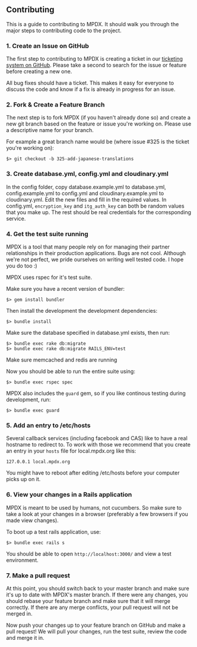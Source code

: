 ## Contributing

This is a guide to contributing to MPDX. It should walk you through the
major steps to contributing code to the project.

### 1. Create an Issue on GitHub

The first step to contributing to MPDX is creating a ticket in our
[ticketing system on GitHub](https://github.com/CruGlobal/mpdx/issues).
Please take a second to search for the issue or feature before creating a new one.

All bug fixes should have a ticket. This makes it easy for everyone
to discuss the code and know if a fix is already in progress for an issue.


### 2. Fork & Create a Feature Branch

The next step is to fork MPDX (if you haven't already done so) and
create a new git branch based on the feature or issue you're working on. Please
use a descriptive name for your branch.

For example a great branch name would be (where issue #325 is the ticket you're
working on):

    $> git checkout -b 325-add-japanese-translations


### 3. Create database.yml, config.yml and cloudinary.yml

In the config folder, copy database.example.yml to database.yml,
config.example.yml to config.yml and cloudinary.example.yml to
cloudinary.yml. Edit the new files and
fill in the required values. In config.yml, `encryption_key` and
`itg_auth_key` can both be random values that you make up. The
rest should be real credentials for the corresponding service.


### 4. Get the test suite running

MPDX is a tool that many people rely on for managing their partner
relationships in their production applications. Bugs are not cool. Although we're not perfect,
we pride ourselves on writing well tested code. I hope you do too :)

MPDX uses rspec for it's test suite.

Make sure you have a recent version of bundler:

    $> gem install bundler

Then install the development the development dependencies:

    $> bundle install

Make sure the database specified in database.yml exists, then run:

    $> bundle exec rake db:migrate
    $> bundle exec rake db:migrate RAILS_ENV=test
    
Make sure memcached and redis are running

Now you should be able to run the entire suite using:

    $> bundle exec rspec spec

MPDX also includes the `guard` gem, so if you like continous testing during development, run:

    $> bundle exec guard

### 5. Add an entry to /etc/hosts
Several callback services (including facebook and CAS) like to have a real hostname
to redirect to. To work with those we recommend that you create an entry in your `hosts`
file for local.mpdx.org like this:

`127.0.0.1 local.mpdx.org`

You might have to reboot after editing /etc/hosts before your computer picks up on it.


### 6. View your changes in a Rails application

MPDX is meant to be used by humans, not cucumbers. So make sure to take
a look at your changes in a browser (preferably a few browsers if you made view
changes).

To boot up a test rails application, use:

    $> bundle exec rails s

You should be able to open `http://localhost:3000/` and view a test
environment.


### 7. Make a pull request

At this point, you should switch back to your master branch and make sure it's
up to date with MPDX's master branch. If there were any changes, you
should rebase your feature branch and make sure that it will merge correctly. If
there are any merge conflicts, your pull request will not be merged in.

Now push your changes up to your feature branch on GitHub and make a pull request!
We will pull your changes, run the test suite, review the code and merge it in.
